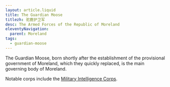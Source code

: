 ```yaml
---
layout: article.liquid
title: The Guardian Moose
titlezh: 驼鹿护卫军
desc: The Armed Forces of the Republic of Moreland
eleventyNavigation:
  parent: Moreland
tags:
  - guardian-moose
---
```


The Guardian Moose, born shortly after the establishment of the provisional government of Moreland, which they quickly replaced, is the main governing body of Moreland.

Notable corps include the [Military Intelligence Corps](/world/moreland/guardian-moose/mic/).
